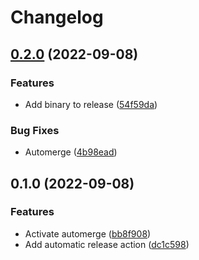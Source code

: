 # Changelog

## [0.2.0](https://github.com/MrNuggelz/tera-cli/compare/v0.1.0...v0.2.0) (2022-09-08)


### Features

* Add binary to release ([54f59da](https://github.com/MrNuggelz/tera-cli/commit/54f59dae78defb4cf205270c4e62deb1d3e05000))


### Bug Fixes

* Automerge ([4b98ead](https://github.com/MrNuggelz/tera-cli/commit/4b98eadf484ab3f6138148d115d1773727f80a2c))

## 0.1.0 (2022-09-08)


### Features

* Activate automerge ([bb8f908](https://github.com/MrNuggelz/tera-cli/commit/bb8f908463429ecb1f90f86523a8955df5bdc61f))
* Add automatic release action ([dc1c598](https://github.com/MrNuggelz/tera-cli/commit/dc1c59815a089955d462f71eb9c322263cb7e075))
